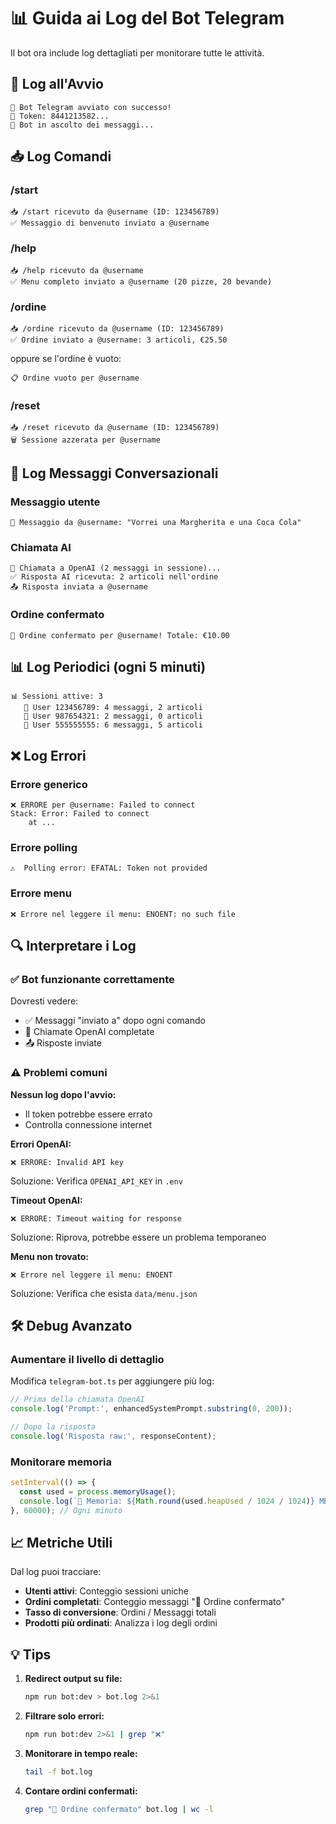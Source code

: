 # 📊 Guida ai Log del Bot Telegram

Il bot ora include log dettagliati per monitorare tutte le attività.

## 🎯 Log all'Avvio

```
🤖 Bot Telegram avviato con successo!
📡 Token: 8441213582...
🎯 Bot in ascolto dei messaggi...
```

## 📥 Log Comandi

### /start
```
📥 /start ricevuto da @username (ID: 123456789)
✅ Messaggio di benvenuto inviato a @username
```

### /help
```
📥 /help ricevuto da @username
✅ Menu completo inviato a @username (20 pizze, 20 bevande)
```

### /ordine
```
📥 /ordine ricevuto da @username (ID: 123456789)
✅ Ordine inviato a @username: 3 articoli, €25.50
```

oppure se l'ordine è vuoto:
```
📋 Ordine vuoto per @username
```

### /reset
```
📥 /reset ricevuto da @username (ID: 123456789)
🗑️ Sessione azzerata per @username
```

## 💬 Log Messaggi Conversazionali

### Messaggio utente
```
💬 Messaggio da @username: "Vorrei una Margherita e una Coca Cola"
```

### Chiamata AI
```
🤖 Chiamata a OpenAI (2 messaggi in sessione)...
✅ Risposta AI ricevuta: 2 articoli nell'ordine
📤 Risposta inviata a @username
```

### Ordine confermato
```
🎉 Ordine confermato per @username! Totale: €10.00
```

## 📊 Log Periodici (ogni 5 minuti)

```
📊 Sessioni attive: 3
   👤 User 123456789: 4 messaggi, 2 articoli
   👤 User 987654321: 2 messaggi, 0 articoli
   👤 User 555555555: 6 messaggi, 5 articoli
```

## ❌ Log Errori

### Errore generico
```
❌ ERRORE per @username: Failed to connect
Stack: Error: Failed to connect
    at ...
```

### Errore polling
```
⚠️  Polling error: EFATAL: Token not provided
```

### Errore menu
```
❌ Errore nel leggere il menu: ENOENT: no such file
```

## 🔍 Interpretare i Log

### ✅ Bot funzionante correttamente
Dovresti vedere:
- ✅ Messaggi "inviato a" dopo ogni comando
- 🤖 Chiamate OpenAI completate
- 📤 Risposte inviate

### ⚠️  Problemi comuni

**Nessun log dopo l'avvio:**
- Il token potrebbe essere errato
- Controlla connessione internet

**Errori OpenAI:**
```
❌ ERRORE: Invalid API key
```
Soluzione: Verifica `OPENAI_API_KEY` in `.env`

**Timeout OpenAI:**
```
❌ ERRORE: Timeout waiting for response
```
Soluzione: Riprova, potrebbe essere un problema temporaneo

**Menu non trovato:**
```
❌ Errore nel leggere il menu: ENOENT
```
Soluzione: Verifica che esista `data/menu.json`

## 🛠️ Debug Avanzato

### Aumentare il livello di dettaglio

Modifica `telegram-bot.ts` per aggiungere più log:

```typescript
// Prima della chiamata OpenAI
console.log('Prompt:', enhancedSystemPrompt.substring(0, 200));

// Dopo la risposta
console.log('Risposta raw:', responseContent);
```

### Monitorare memoria

```typescript
setInterval(() => {
  const used = process.memoryUsage();
  console.log(`💾 Memoria: ${Math.round(used.heapUsed / 1024 / 1024)} MB`);
}, 60000); // Ogni minuto
```

## 📈 Metriche Utili

Dal log puoi tracciare:
- **Utenti attivi**: Conteggio sessioni uniche
- **Ordini completati**: Conteggio messaggi "🎉 Ordine confermato"
- **Tasso di conversione**: Ordini / Messaggi totali
- **Prodotti più ordinati**: Analizza i log degli ordini

## 💡 Tips

1. **Redirect output su file:**
   ```bash
   npm run bot:dev > bot.log 2>&1
   ```

2. **Filtrare solo errori:**
   ```bash
   npm run bot:dev 2>&1 | grep "❌"
   ```

3. **Monitorare in tempo reale:**
   ```bash
   tail -f bot.log
   ```

4. **Contare ordini confermati:**
   ```bash
   grep "🎉 Ordine confermato" bot.log | wc -l
   ```
